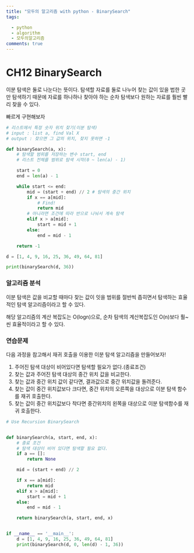 ```yaml
---
title: "모두의 알고리즘 with python - BinarySearch"
tags:

  - python
  - algorithm
  - 모두의알고리즘
comments: true
---
```


#  CH12  BinarySearch

이분 탐색은 둘로 나눈다는 뜻이다. 탐색할 자료를 둘로 나누어 찾는 값이 있을 법한 곳만 탐색하기 때문에 자료를 하나하나 찾아야 하는 순차 탐색보다 원하는 자료를 훨씬 빨리 찾을 수 있다.

빠르게 구현해보자

```python
# 리스트에서 특정 숫자 위치 찾기(이분 탐색)
# input : list a, find Val X
# output : 찾으면 그 값의 위치, 찾지 못하면 -1

def binarySearch(a, x):
    # 탐색할 범위를 저장하는 변수 start, end
    # 리스트 전체를 범위로 탐색 시작(0 ~ len(a) - 1)

    start = 0
    end = len(a) - 1

    while start <= end:
        mid = (start + end) // 2 # 탐색의 중간 위치
        if x == a[mid]:
            # Find!
            return mid
        # 아니라면 조건에 따라 반으로 나눠서 계속 탐색
        elif x > a[mid]:
            start = mid + 1
        else:
            end = mid - 1

    return -1

d = [1, 4, 9, 16, 25, 36, 49, 64, 81]

print(binarySearch(d, 36))
```

### 알고리즘 분석

이분 탐색은 값을 비교할 때마다 찾는 값이 잇을 범위를 절반씩 좁히면서 탐색하는 효율적인 탐색 알고리즘이라고 할 수 있다.

해당 알고리즘의 계산 복잡도는 O(logn)으로, 순차 탐색의 계산복잡도인 O(n)보다 훨~씬 효율적이라고 할 수 있다.

### 연습문제

다음 과정을 참고해서 재귀 호출을 이용한 이분 탐색 알고리즘을 만들어보자!

1. 주어진 탐색 대상이 비어있다면 탐색할 필요가 없다.(종료조건)
2. 찾는 값과 주어진 탐색 대상의 중간 위치 값을 비교한다.
3. 찾는 값과 중간 위치 값이 같다면, 결과값으로 중간 위치값을 돌려준다.
4. 찾는 값이 중간 위치값보다 크다면, 중간 위치의 오른쪽을 대상으로 이분 탐색 함수를 재귀 호출한다.
5. 찾는 값이 중간 위치값보다 착다면 중간위치의 왼쪽을 대상으로 이분 탐색함수를 재귀 호출한다.

```python
# Use Recursion BinarySearch


def binarySearch(a, start, end, x):
    # 종료 조건
    # 탐색 대상이 비어 있다면 탐색할 필요 없다.
    if a == []:
        return None

    mid = (start + end) // 2

    if x == a[mid]:
        return mid
    elif x > a[mid]:
        start = mid + 1
    else:
        end = mid - 1

    return binarySearch(a, start, end, x)


if __name__ == '__main__':
    d = [1, 4, 9, 16, 25, 36, 49, 64, 81]
    print(binarySearch(d, 0, len(d) - 1, 36))
```


